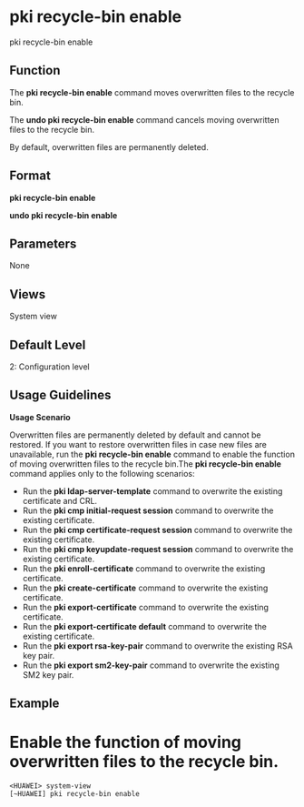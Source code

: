 pki recycle-bin enable
======================

pki recycle-bin enable

Function
--------



The **pki recycle-bin enable** command moves overwritten files to the recycle bin.

The **undo pki recycle-bin enable** command cancels moving overwritten files to the recycle bin.



By default, overwritten files are permanently deleted.


Format
------

**pki recycle-bin enable**

**undo pki recycle-bin enable**


Parameters
----------

None

Views
-----

System view


Default Level
-------------

2: Configuration level


Usage Guidelines
----------------

**Usage Scenario**

Overwritten files are permanently deleted by default and cannot be restored. If you want to restore overwritten files in case new files are unavailable, run the **pki recycle-bin enable** command to enable the function of moving overwritten files to the recycle bin.The **pki recycle-bin enable** command applies only to the following scenarios:

* Run the **pki ldap-server-template** command to overwrite the existing certificate and CRL.
* Run the **pki cmp initial-request session** command to overwrite the existing certificate.
* Run the **pki cmp certificate-request session** command to overwrite the existing certificate.
* Run the **pki cmp keyupdate-request session** command to overwrite the existing certificate.
* Run the **pki enroll-certificate** command to overwrite the existing certificate.
* Run the **pki create-certificate** command to overwrite the existing certificate.
* Run the **pki export-certificate** command to overwrite the existing certificate.
* Run the **pki export-certificate default** command to overwrite the existing certificate.
* Run the **pki export rsa-key-pair** command to overwrite the existing RSA key pair.
* Run the **pki export sm2-key-pair** command to overwrite the existing SM2 key pair.


Example
-------

# Enable the function of moving overwritten files to the recycle bin.
```
<HUAWEI> system-view
[~HUAWEI] pki recycle-bin enable

```